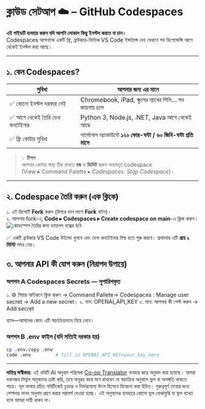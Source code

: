 <!--
CO_OP_TRANSLATOR_METADATA:
{
  "original_hash": "be9cef0460b3696ed5d8f6f8d2f64d45",
  "translation_date": "2025-08-26T15:32:29+00:00",
  "source_file": "00-course-setup/01-setup-cloud.md",
  "language_code": "bn"
}
-->
# ক্লাউড সেটআপ ☁️ – GitHub Codespaces

**এই গাইডটি ব্যবহার করুন যদি আপনি লোকাল কিছু ইনস্টল করতে না চান।**  
Codespaces আপনাকে একটি ফ্রি, ব্রাউজার-ভিত্তিক VS Code ইন্সট্যান্স দেয় যেখানে সব ডিপেন্ডেন্সি আগে থেকেই ইনস্টল করা আছে।

---

## ১. কেন Codespaces?

| সুবিধা | আপনার জন্য এর মানে |
|---------|----------------------|
| ✅ কোনো ইনস্টল দরকার নেই | Chromebook, iPad, স্কুলের ল্যাবের পিসি… সব জায়গায় চলে |
| ✅ আগে থেকেই তৈরি ডেভ কনটেইনার | Python 3, Node.js, .NET, Java আগে থেকেই আছে |
| ✅ ফ্রি কোটার সুবিধা | পার্সোনাল অ্যাকাউন্টে **১২০ কোর-ঘন্টা / ৬০ জিবি-ঘন্টা প্রতি মাসে** |

> 💡 **টিপস**  
> আপনার কোটার স্বাস্থ্য ঠিক রাখতে **বন্ধ** বা **ডিলিট** করুন অব্যবহৃত codespace  
> (View ▸ Command Palette ▸ *Codespaces: Stop Codespace*)।

---

## ২. Codespace তৈরি করুন (এক ক্লিকে)

১. এই রিপোটি **Fork** করুন (উপরে ডান পাশে **Fork** বাটন)।  
২. আপনার fork-এ, **Code ▸ Codespaces ▸ Create codespace on main**-এ ক্লিক করুন।  
   ![কোডস্পেস তৈরির জন্য ডায়ালগ বক্সের ছবি](../../../00-course-setup/images/who-will-pay.webp)

✅ একটি ব্রাউজার VS Code উইন্ডো খুলবে এবং ডেভ কনটেইনার বিল্ড হতে শুরু করবে।
প্রথমবার এটি **প্রায় ২ মিনিট** সময় নেয়।

## ৩. আপনার API কী যোগ করুন (নিরাপদ উপায়ে)

### অপশন A Codespaces Secrets — সুপারিশকৃত

১. ⚙️ গিয়ার আইকনে ক্লিক করুন -> Command Pallete-> Codespaces : Manage user secret -> Add a new secret।
২. নাম: OPENAI_API_KEY
৩. মান: আপনার কী পেস্ট করুন → Add secret

ব্যাস—আমাদের কোড এটি স্বয়ংক্রিয়ভাবে নিয়ে নেবে।

### অপশন B .env ফাইল (যদি সত্যিই দরকার হয়)

```bash
cp .env.copy .env
code .env         # fill in OPENAI_API_KEY=your_key_here
```

---

**দায়িত্ব অস্বীকার:**
এই নথিটি AI অনুবাদ পরিষেবা [Co-op Translator](https://github.com/Azure/co-op-translator) ব্যবহার করে অনুবাদ করা হয়েছে। আমরা যথাসম্ভব নির্ভুল অনুবাদের চেষ্টা করি, তবে অনুগ্রহ করে মনে রাখবেন যে স্বয়ংক্রিয় অনুবাদে ভুল বা অসঙ্গতি থাকতে পারে। মূল ভাষায় রচিত নথিটিকেই চূড়ান্ত ও নির্ভরযোগ্য উৎস হিসেবে বিবেচনা করা উচিত। গুরুত্বপূর্ণ তথ্যের জন্য পেশাদার মানব অনুবাদ গ্রহণ করার পরামর্শ দেওয়া হচ্ছে। এই অনুবাদের ব্যবহারে কোনো ভুল বোঝাবুঝি বা ভুল ব্যাখ্যা হলে আমরা দায়ী থাকব না।